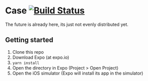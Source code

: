 # Case [![Build Status](https://travis-ci.org/aredotna/case.svg?branch=master)](https://travis-ci.org/aredotna/case)
The future is already here, its just not evenly distributed yet.

## Getting started
1. Clone this repo
2. Download Expo (at expo.io)
3. `yarn install`
4. Open the directory in Expo (Project > Open Project)
5. Open the iOS simulator (Expo will install its app in the simulator)
